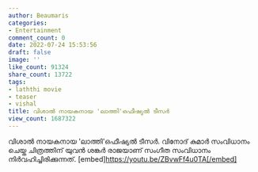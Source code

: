```yaml
---
author: Beaumaris
categories:
- Entertainment
comment_count: 0
date: 2022-07-24 15:53:56
draft: false
image: ''
like_count: 91324
share_count: 13722
tags:
- laththi movie
- teaser
- vishal
title: വിശാൽ നായകനായ 'ലാത്തി'ഒഫീഷ്യൽ ടീസർ
view_count: 1687322
---
```


വിശാൽ നായകനായ 'ലാത്തി'ഒഫീഷ്യൽ ടീസർ. വിനോദ് കുമാർ സംവിധാനം ചെയ്ത ചിത്രത്തിന് യുവൻ ശങ്കർ രാജയാണ് സംഗീത സംവിധാനം നിർവഹിച്ചിരിക്കുന്നത്. [embed]https://youtu.be/ZBvwFf4u0TA[/embed]